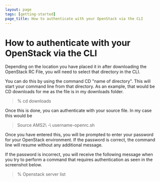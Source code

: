```yaml
---
layout: page
tags: [getting-started]
page_title: How to authenticate with your OpenStack via the CLI
---
```


# How to authenticate with your OpenStack via the CLI

Depending on the location you have placed it in after downloading the OpenStack RC File, you will need to select that directory in the CLI.

You can do this by using the command CD "name of directory". This will start your command line from that directory.
As an example, that would be CD downloads for me as the file is in my downloads folder.


> % cd downloads


Once this is done, you can authenticate with your source file.
In my case this would be


> Source AMS2\ -\ username-openrc.sh



Once you have entered this, you will be prompted to enter your password for your OpenStack environment.
If the password is correct, the command line will resume without any additional message.


If the password is incorrect, you will receive the following message when you try to perform a command that requires authentication as seen in the screenshot below.


> % Openstack server list
